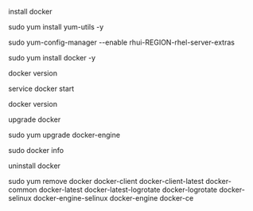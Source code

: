 install docker

sudo yum install yum-utils -y

sudo yum-config-manager --enable rhui-REGION-rhel-server-extras

sudo yum install docker -y

docker version

service docker start

docker version

upgrade docker

sudo yum upgrade docker-engine

sudo docker info

uninstall docker

sudo yum remove docker docker-client docker-client-latest docker-common docker-latest docker-latest-logrotate docker-logrotate docker-selinux docker-engine-selinux docker-engine docker-ce

